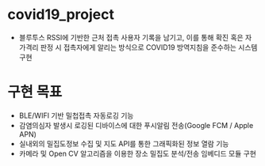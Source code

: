 # covid19_project
- 블루투스 RSSI에 기반한 근처 접촉 사용자 기록을 남기고,
이를 통해 확진 혹은 자가격리 판정 시 접촉자에게 알리는 방식으로 COVID19 방역지침을 준수하는 시스템 구현

# 구현 목표
- BLE/WIFI 기반 밀첩접촉 자동로깅 기능
- 감염의심자 발생시 로깅된 디바이스에 대한 푸시알림 전송(Google FCM / Apple APN)
- 실내외의 밀집도정보 수집 및 지도 API를 통한 그래픽화된 정보 열람 기능
- 카메라 및 Open CV 알고리즘을 이용한 장소 밀집도 분석/전송 임베디드 모듈 구현
